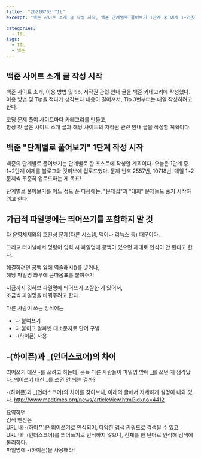 ```yaml
---
title:  "20210705 TIL"
excerpt: "백준 사이트 소개 글 작성 시작, 백준 단계별로 풀어보기 1단계 중 예제 1~2단계 작성(2557번, 10718번), 가급적 파일명에 띄어쓰기를 쓰지 말 것. 하이픈과 언더스코어의 차이"

categories:
  - TIL
tags:
  - TIL
  - 백준
---
```

 
 ## 백준 사이트 소개 글 작성 시작
 
 백준 사이트 소개, 이용 방법 및 tip, 저작권 관련 안내 글을 백준 카테고리에 작성했다.  
이용 방법 및 Tip을 적다가 생각보다 내용이 길어져서,
Tip 3번부터는 내일 작성하려고 한다.


 코딩 문제 풀이 사이트마다 카테고리를 만들고,  
항상 첫 글은 사이트 소개 글과 해당 사이트의 저작권 관련 안내 글을 작성할 계획이다.



## 백준 "단계별로 풀어보기" 1단계 작성 시작

 백준의 단계별로 풀어보기는 단계별로 한 포스트에 작성할 계획이다.
오늘은 1단계 중 1~2단계 예제를 블로그와 깃허브에 업로드했다.
문제 번호 2557번, 10718번!
매일 1~2문제씩 꾸준히 업로드하는 게 목표!

 단계별로 풀어보기를 어느 정도 푼 다음에는,
"문제집"과 "대회" 문제들도 풀기 시작하려고 한다.



## 가급적 파일명에는 띄어쓰기를 포함하지 말 것

 타 운영체제와의 호환성 문제(다른 시스템, 맥이나 리눅스 등) 때문이다.

 그리고 터미널에서 명령어 입력 시 파일명에 공백이 있으면 제대로 인식이 안 된다고 한다.

 해결하려면 공백 앞에 역슬래시(\)를 넣거나,  
해당 파일명 좌우에 큰따옴표를 붙여주기.  

 지금까지 깃허브 파일명에 띄어쓰기 포함한 게 있어서,  
조금씩 파일명을 바꿔주려고 한다.

 다른 사람이 쓰는 방식에는
- 다 붙여쓰기
- 다 붙이고 알파벳 대소문자로 단어 구별
- \-(하이픈) 사용



## \-(하이픈)과 \_(언더스코어)의 차이

 띄어쓰기 대신 \-를 쓰려고 하는데, 
문득 다른 사람들이 파일명 앞에 \_를 쓰던 게 생각났다.
띄어쓰기 대신 \_를 쓰면 안 되는 걸까?

 \-(하이픈)과 \_(언더스코어)의 차이를 찾아보니,
아래의 글에서 자세하게 설명이 나와 있다.
<http://www.madtimes.org/news/articleView.html?idxno=4412>

 요약하면  
검색 엔진은  
URL 내 \-(하이픈)은 띄어쓰기로 인식되어, 다양한 검색 키워드로 검색될 수 있고  
URL 내 \_(언더스코어)를 띄어쓰기로 인식하지 않으니, 전체를 한 단어로 인식해 검색에 불리하다.  
파일명에 \-(하이픈)을 사용해라!


